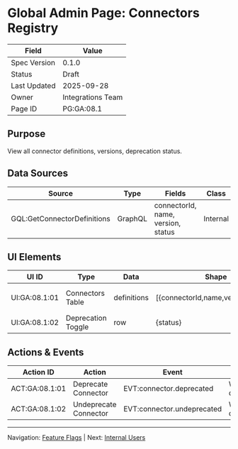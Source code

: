 # Global Admin Page: Connectors Registry

| Field | Value |
|-------|-------|
| Spec Version | 0.1.0 |
| Status | Draft |
| Last Updated | 2025-09-28 |
| Owner | Integrations Team |
| Page ID | PG:GA:08.1 |

## Purpose

View all connector definitions, versions, deprecation status.

## Data Sources

| Source | Type | Fields | Class | PII | Notes |
|--------|------|--------|-------|-----|-------|
| GQL:GetConnectorDefinitions | GraphQL | connectorId, name, version, status | Internal | N | Version history |

## UI Elements

| UI ID | Type | Data | Shape | Class | PII | Notes |
|-------|------|------|-------|-------|-----|-------|
| UI:GA:08.1:01 | Connectors Table | definitions | [{connectorId,name,version,status}] | Internal | N | Badge by status |
| UI:GA:08.1:02 | Deprecation Toggle | row | {status} | Internal | N | Confirm dialog |

## Actions & Events

| Action ID | Action | Event | Workflow |
|-----------|--------|-------|----------|
| ACT:GA:08.1:01 | Deprecate Connector | EVT:connector.deprecated | WF:connector-deprecate |
| ACT:GA:08.1:02 | Undeprecate Connector | EVT:connector.undeprecated | WF:connector-deprecate |

---
Navigation: [Feature Flags](ga_pg_07_1_feature_flags.md) | Next: [Internal Users](ga_pg_09_1_internal_users.md)
